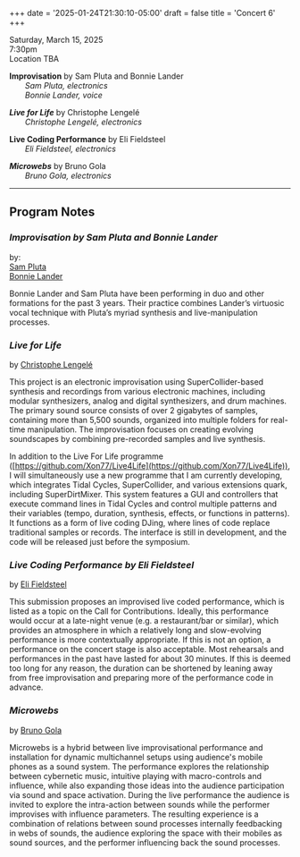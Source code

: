 
+++
date = '2025-01-24T21:30:10-05:00'
draft = false
title = 'Concert 6'
+++

Saturday, March 15, 2025  
7:30pm  
Location TBA


**Improvisation** by Sam Pluta and Bonnie Lander  
&emsp;&emsp;*Sam Pluta, electronics*  
&emsp;&emsp;*Bonnie Lander, voice*  



***Live for Life*** by Christophe Lengelé  
&emsp;&emsp;*Christophe Lengelé, electronics*  



**Live Coding Performance** by Eli Fieldsteel  
&emsp;&emsp;*Eli Fieldsteel, electronics*  



***Microwebs*** by Bruno Gola  
&emsp;&emsp;*Bruno Gola, electronics*  

---

## Program Notes

### ***Improvisation** by Sam Pluta and Bonnie Lander*

by:  
[Sam Pluta](/bios/#sam-pluta)  
[Bonnie Lander](/bios/#bonnie-lander)  


Bonnie Lander and Sam Pluta have been performing in duo and other formations for the past 3 years. Their practice combines Lander’s virtuosic vocal technique with Pluta’s myriad synthesis and live-manipulation processes.

### *Live for Life*

by [Christophe Lengelé](/bios/#christophe-lengelé)

This project is an electronic improvisation using SuperCollider-based synthesis and recordings from various electronic machines, including modular synthesizers, analog and digital synthesizers, and drum machines. The primary sound source consists of over 2 gigabytes of samples, containing more than 5,500 sounds, organized into multiple folders for real-time manipulation. The improvisation focuses on creating evolving soundscapes by combining pre-recorded samples and live synthesis.

In addition to the Live For Life programme ([https://github.com/Xon77/Live4Life](https://github.com/Xon77/Live4Life)), I will simultaneously use a new programme that I am currently developing, which integrates Tidal Cycles, SuperCollider, and various extensions quark, including SuperDirtMixer. This system features a GUI and controllers that execute command lines in Tidal Cycles and control multiple patterns and their variables (tempo, duration, synthesis, effects, or functions in patterns). It functions as a form of live coding DJing, where lines of code replace traditional samples or records. The interface is still in development, and the code will be released just before the symposium.

### ***Live Coding Performance** by Eli Fieldsteel*

by [Eli Fieldsteel](/bios/#eli-fieldsteel)

This submission proposes an improvised live coded performance, which is listed as a topic on the Call for Contributions. Ideally, this performance would occur at a late-night venue (e.g. a restaurant/bar or similar), which provides an atmosphere in which a relatively long and slow-evolving performance is more contextually appropriate. If this is not an option, a performance on the concert stage is also acceptable. Most rehearsals and performances in the past have lasted for about 30 minutes. If this is deemed too long for any reason, the duration can be shortened by leaning away from free improvisation and preparing more of the performance code in advance.

### *Microwebs*

by [Bruno Gola](/bios/#bruno-gola)

Microwebs is a hybrid between live improvisational performance and installation for dynamic multichannel setups using audience's mobile phones as a sound system. The performance explores the relationship between cybernetic music, intuitive playing with macro-controls and influence, while also expanding those ideas into the audience participation via sound and space activation. During the live performance the audience is invited to explore the intra-action between sounds while the performer improvises with influence parameters. The resulting experience is a combination of relations between sound processes internally feedbacking in webs of sounds, the audience exploring the space with their mobiles as sound sources, and the performer influencing back the sound processes.

